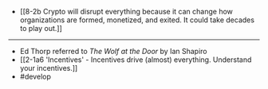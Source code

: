 - [[8-2b Crypto will disrupt everything because it can change how organizations are formed, monetized, and exited. It could take decades to play out.]]
---
- Ed Thorp referred to *The Wolf at the Door* by Ian Shapiro
- [[2-1a6 'Incentives' - Incentives drive (almost) everything. Understand your incentives.]]
- #develop
